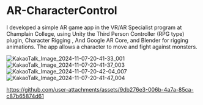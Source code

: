 # AR-CharacterControl

I developed a simple AR game app in the VR/AR Specialist program at Champlain College, using Unity the Third Person Controller (RPG type) plugin, Character Rigging , And Google AR Core, and Blender for rigging animations. 
The app allows a character to move and fight against monsters.
 
![KakaoTalk_Image_2024-11-07-20-41-33_001](https://github.com/user-attachments/assets/43781d5b-2ac1-48ec-b342-7cf2780aaa16)
![KakaoTalk_Image_2024-11-07-20-41-37_003](https://github.com/user-attachments/assets/1386b4ce-c18e-43ad-a4a3-dead42d097a3)
![KakaoTalk_Image_2024-11-07-20-42-04_007](https://github.com/user-attachments/assets/c2b26a8f-a607-4f53-8e9f-6501c17cd81e)
![KakaoTalk_Image_2024-11-07-20-41-47_004](https://github.com/user-attachments/assets/a9a01834-1f45-40a8-b487-e10638b036ed)


https://github.com/user-attachments/assets/9db276e3-006b-4a7a-85ca-c87b65874d61


